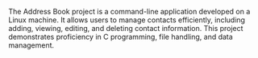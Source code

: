 The Address Book project is a command-line application developed on a Linux machine. 
It allows users to manage contacts efficiently, including adding, viewing, editing, and deleting contact information. 
This project demonstrates proficiency in C programming, file handling, and data management.
